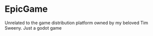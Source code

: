 # EpicGame
Unrelated to the game distribution platform owned by my beloved Tim Sweeny. Just a godot game
